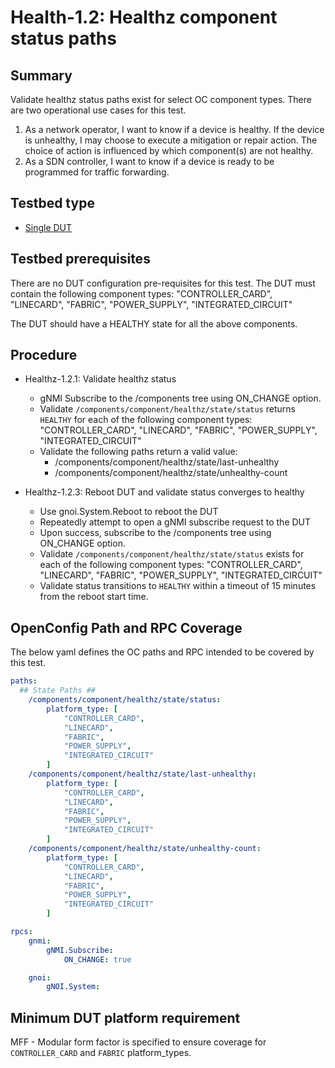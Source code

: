# Health-1.2: Healthz component status paths

## Summary

Validate healthz status paths exist for select OC component types.  There
are two operational use cases for this test.

1. As a network operator, I want to know if a device is healthy.  If the
   device is unhealthy, I may choose to execute a mitigation or repair action.
   The choice of action is influenced by which component(s) are not healthy.
2. As a SDN controller, I want to know if a device is ready to be programmed
   for traffic forwarding.

## Testbed type

* [Single DUT](https://github.com/openconfig/featureprofiles/blob/main/topologies/dut.testbed)

## Testbed prerequisites

There are no DUT configuration pre-requisites for this test.  The DUT must
contain the following component types:
        "CONTROLLER_CARD",
        "LINECARD",
        "FABRIC",
        "POWER_SUPPLY",
        "INTEGRATED_CIRCUIT"

The DUT should have a HEALTHY state for all the above components.

## Procedure

* Healthz-1.2.1: Validate healthz status
  * gNMI Subscribe to the /components tree using ON_CHANGE option.
  * Validate `/components/component/healthz/state/status` returns `HEALTHY`
    for each of the following component types:
        "CONTROLLER_CARD",
        "LINECARD",
        "FABRIC",
        "POWER_SUPPLY",
        "INTEGRATED_CIRCUIT"
  * Validate the following paths return a valid value:
    * /components/component/healthz/state/last-unhealthy
    * /components/component/healthz/state/unhealthy-count

* Healthz-1.2.3: Reboot DUT and validate status converges to healthy
  * Use gnoi.System.Reboot to reboot the DUT
  * Repeatedly attempt to open a gNMI subscribe request to the DUT
  * Upon success, subscribe to the /components tree using ON_CHANGE option.
  * Validate `/components/component/healthz/state/status` exists for each of
    the following component types:
        "CONTROLLER_CARD",
        "LINECARD",
        "FABRIC",
        "POWER_SUPPLY",
        "INTEGRATED_CIRCUIT"
  * Validate status transitions to `HEALTHY` within a timeout of 15 minutes
    from the reboot start time.

## OpenConfig Path and RPC Coverage

The below yaml defines the OC paths and RPC intended to be covered by this test.

```yaml
paths:
  ## State Paths ##
    /components/component/healthz/state/status:
        platform_type: [
            "CONTROLLER_CARD",
            "LINECARD",
            "FABRIC",
            "POWER_SUPPLY",
            "INTEGRATED_CIRCUIT"
        ]
    /components/component/healthz/state/last-unhealthy:
        platform_type: [
            "CONTROLLER_CARD",
            "LINECARD",
            "FABRIC",
            "POWER_SUPPLY",
            "INTEGRATED_CIRCUIT"
        ]
    /components/component/healthz/state/unhealthy-count:
        platform_type: [
            "CONTROLLER_CARD",
            "LINECARD",
            "FABRIC",
            "POWER_SUPPLY",
            "INTEGRATED_CIRCUIT"
        ]

rpcs:
    gnmi:
        gNMI.Subscribe:
            ON_CHANGE: true

    gnoi:
        gNOI.System:

```

## Minimum DUT platform requirement

MFF - Modular form factor is specified to ensure coverage for `CONTROLLER_CARD` and `FABRIC` platform_types.
